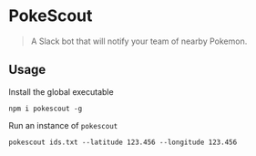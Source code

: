 # PokeScout

> A Slack bot that will notify your team of nearby Pokemon.

## Usage

Install the global executable
```
npm i pokescout -g
```

Run an instance of `pokescout`
```
pokescout ids.txt --latitude 123.456 --longitude 123.456
```
